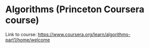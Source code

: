 # Algorithms (Princeton Coursera course)

Link to course: https://www.coursera.org/learn/algorithms-part1/home/welcome
